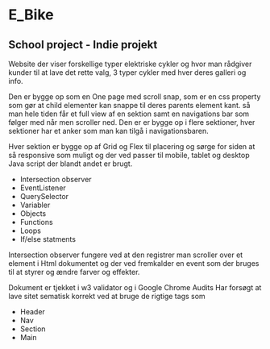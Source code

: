 # E_Bike
School project - Indie projekt
---
Website der viser forskellige typer elektriske cykler og hvor man rådgiver kunder til at lave det rette valg, 3 typer cykler med hver deres galleri og info. 

Den er bygge op som en One page med scroll snap, som er en css property som gør at child elementer kan snappe til deres parents element kant.
så man hele tiden får et full view af en sektion samt en navigations bar som følger med når men scroller ned.
Den er er bygge op i flere sektioner, hver sektioner har et anker som man kan tilgå i navigationsbaren.

Hver sektion er bygge op af Grid og Flex til placering og sørge for siden at så responsive som muligt og der ved passer til mobile, tablet og desktop
 Java script der blandt andet er brugt.

* Intersection observer
* EventListener
* QuerySelector
* Variabler
* Objects
* Functions
* Loops
* If/else statments
 
Intersection observer fungere ved at den registrer man scroller over et element i Html dokumentet og der ved fremkalder en event som der bruges til at styrer og ændre farver og effekter.

Dokument er tjekket i w3 validator og i  Google Chrome Audits
Har forsøgt at lave sitet sematisk korrekt ved at bruge de rigtige tags som 
* Header 
* Nav 
* Section
* Main

 
